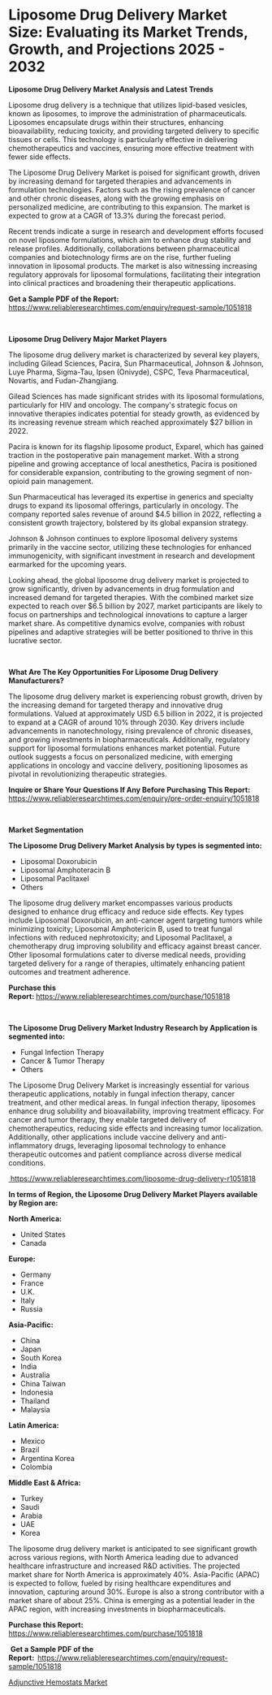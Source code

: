 <p><h1>Liposome Drug Delivery Market Size: Evaluating its Market Trends, Growth, and Projections 2025 - 2032</h1></p><p><strong>Liposome Drug Delivery Market Analysis and Latest Trends</strong></p>
<p><p>Liposome drug delivery is a technique that utilizes lipid-based vesicles, known as liposomes, to improve the administration of pharmaceuticals. Liposomes encapsulate drugs within their structures, enhancing bioavailability, reducing toxicity, and providing targeted delivery to specific tissues or cells. This technology is particularly effective in delivering chemotherapeutics and vaccines, ensuring more effective treatment with fewer side effects.</p><p>The Liposome Drug Delivery Market is poised for significant growth, driven by increasing demand for targeted therapies and advancements in formulation technologies. Factors such as the rising prevalence of cancer and other chronic diseases, along with the growing emphasis on personalized medicine, are contributing to this expansion. The market is expected to grow at a CAGR of 13.3% during the forecast period.</p><p>Recent trends indicate a surge in research and development efforts focused on novel liposome formulations, which aim to enhance drug stability and release profiles. Additionally, collaborations between pharmaceutical companies and biotechnology firms are on the rise, further fueling innovation in liposomal products. The market is also witnessing increasing regulatory approvals for liposomal formulations, facilitating their integration into clinical practices and broadening their therapeutic applications.</p></p>
<p><strong>Get a Sample PDF of the Report:&nbsp;</strong> <a href="https://www.reliableresearchtimes.com/enquiry/request-sample/1051818?utm_campaign=3036&utm_medium=2&utm_source=Github&utm_content=ia&utm_term=08032025&utm_id=liposome-drug-delivery">https://www.reliableresearchtimes.com/enquiry/request-sample/1051818</a></p>
<p>&nbsp;</p>
<p><strong>Liposome Drug Delivery Major Market Players</strong></p>
<p><p>The liposome drug delivery market is characterized by several key players, including Gilead Sciences, Pacira, Sun Pharmaceutical, Johnson & Johnson, Luye Pharma, Sigma-Tau, Ipsen (Onivyde), CSPC, Teva Pharmaceutical, Novartis, and Fudan-Zhangjiang. </p><p>Gilead Sciences has made significant strides with its liposomal formulations, particularly for HIV and oncology. The company's strategic focus on innovative therapies indicates potential for steady growth, as evidenced by its increasing revenue stream which reached approximately $27 billion in 2022. </p><p>Pacira is known for its flagship liposome product, Exparel, which has gained traction in the postoperative pain management market. With a strong pipeline and growing acceptance of local anesthetics, Pacira is positioned for considerable expansion, contributing to the growing segment of non-opioid pain management. </p><p>Sun Pharmaceutical has leveraged its expertise in generics and specialty drugs to expand its liposomal offerings, particularly in oncology. The company reported sales revenue of around $4.5 billion in 2022, reflecting a consistent growth trajectory, bolstered by its global expansion strategy.</p><p>Johnson & Johnson continues to explore liposomal delivery systems primarily in the vaccine sector, utilizing these technologies for enhanced immunogenicity, with significant investment in research and development earmarked for the upcoming years.</p><p>Looking ahead, the global liposome drug delivery market is projected to grow significantly, driven by advancements in drug formulation and increased demand for targeted therapies. With the combined market size expected to reach over $6.5 billion by 2027, market participants are likely to focus on partnerships and technological innovations to capture a larger market share. As competitive dynamics evolve, companies with robust pipelines and adaptive strategies will be better positioned to thrive in this lucrative sector.</p></p>
<p>&nbsp;</p>
<p><strong>What Are The Key Opportunities For Liposome Drug Delivery Manufacturers?</strong></p>
<p><p>The liposome drug delivery market is experiencing robust growth, driven by the increasing demand for targeted therapy and innovative drug formulations. Valued at approximately USD 6.5 billion in 2022, it is projected to expand at a CAGR of around 10% through 2030. Key drivers include advancements in nanotechnology, rising prevalence of chronic diseases, and growing investments in biopharmaceuticals. Additionally, regulatory support for liposomal formulations enhances market potential. Future outlook suggests a focus on personalized medicine, with emerging applications in oncology and vaccine delivery, positioning liposomes as pivotal in revolutionizing therapeutic strategies.</p></p>
<p><strong>Inquire or Share Your Questions If Any Before Purchasing This Report:</strong> <a href="https://www.reliableresearchtimes.com/enquiry/pre-order-enquiry/1051818?utm_campaign=3036&utm_medium=2&utm_source=Github&utm_content=ia&utm_term=08032025&utm_id=liposome-drug-delivery">https://www.reliableresearchtimes.com/enquiry/pre-order-enquiry/1051818</a></p>
<p>&nbsp;</p>
<p><strong>Market Segmentation</strong></p>
<p><strong>The Liposome Drug Delivery Market Analysis by types is segmented into:</strong></p>
<p><ul><li>Liposomal Doxorubicin</li><li>Liposomal Amphoteracin B</li><li>Liposomal Paclitaxel</li><li>Others</li></ul></p>
<p><p>The liposome drug delivery market encompasses various products designed to enhance drug efficacy and reduce side effects. Key types include Liposomal Doxorubicin, an anti-cancer agent targeting tumors while minimizing toxicity; Liposomal Amphotericin B, used to treat fungal infections with reduced nephrotoxicity; and Liposomal Paclitaxel, a chemotherapy drug improving solubility and efficacy against breast cancer. Other liposomal formulations cater to diverse medical needs, providing targeted delivery for a range of therapies, ultimately enhancing patient outcomes and treatment adherence.</p></p>
<p><strong>Purchase this Report:&nbsp;</strong><a href="https://www.reliableresearchtimes.com/purchase/1051818?utm_campaign=3036&utm_medium=2&utm_source=Github&utm_content=ia&utm_term=08032025&utm_id=liposome-drug-delivery">https://www.reliableresearchtimes.com/purchase/1051818</a></p>
<p>&nbsp;</p>
<p><strong>The Liposome Drug Delivery Market Industry Research by Application is segmented into:</strong></p>
<p><ul><li>Fungal Infection Therapy</li><li>Cancer & Tumor Therapy</li><li>Others</li></ul></p>
<p><p>The Liposome Drug Delivery Market is increasingly essential for various therapeutic applications, notably in fungal infection therapy, cancer treatment, and other medical areas. In fungal infection therapy, liposomes enhance drug solubility and bioavailability, improving treatment efficacy. For cancer and tumor therapy, they enable targeted delivery of chemotherapeutics, reducing side effects and increasing tumor localization. Additionally, other applications include vaccine delivery and anti-inflammatory drugs, leveraging liposomal technology to enhance therapeutic outcomes and patient compliance across diverse medical conditions.</p></p>
<p><a href="https://www.reliableresearchtimes.com/liposome-drug-delivery-r1051818?utm_campaign=3036&utm_medium=2&utm_source=Github&utm_content=ia&utm_term=08032025&utm_id=liposome-drug-delivery">&nbsp;https://www.reliableresearchtimes.com/liposome-drug-delivery-r1051818</a></p>
<p><strong>In terms of Region, the Liposome Drug Delivery Market Players available by Region are:</strong></p>
<p>
    <p> <strong> North America: </strong>
        <ul>
            <li>United States</li>
            <li>Canada</li>
        </ul>
        </p> 
    <p> <strong> Europe: </strong>
        <ul>
            <li>Germany</li>
            <li>France</li>
            <li>U.K.</li>
            <li>Italy</li>
            <li>Russia</li>
        </ul>
        </p> 
    <p> <strong> Asia-Pacific: </strong>
        <ul>
            <li>China</li>
            <li>Japan</li>
            <li>South Korea</li>
            <li>India</li>
            <li>Australia</li>
            <li>China Taiwan</li>
            <li>Indonesia</li>
            <li>Thailand</li>
            <li>Malaysia</li>
        </ul>
        </p> 
    <p> <strong> Latin America: </strong>
        <ul>
            <li>Mexico</li>
            <li>Brazil</li>
            <li>Argentina Korea</li>
            <li>Colombia</li>
        </ul>
        </p> 
    <p> <strong> Middle East & Africa: </strong>
        <ul>
            <li>Turkey</li>
            <li>Saudi</li>
            <li>Arabia</li>
            <li>UAE</li>
            <li>Korea</li>
        </ul>
    </p>
    </p>
<p><p>The liposome drug delivery market is anticipated to see significant growth across various regions, with North America leading due to advanced healthcare infrastructure and increased R&D activities. The projected market share for North America is approximately 40%. Asia-Pacific (APAC) is expected to follow, fueled by rising healthcare expenditures and innovation, capturing around 30%. Europe is also a strong contributor with a market share of about 25%. China is emerging as a potential leader in the APAC region, with increasing investments in biopharmaceuticals.</p></p>
<p><strong>Purchase this Report: </strong><a href="https://www.reliableresearchtimes.com/purchase/1051818?utm_campaign=3036&utm_medium=2&utm_source=Github&utm_content=ia&utm_term=08032025&utm_id=liposome-drug-delivery">https://www.reliableresearchtimes.com/purchase/1051818</a></p>
<p>&nbsp;<strong>Get a Sample PDF of the Report:&nbsp;&nbsp;</strong><a href="https://www.reliableresearchtimes.com/enquiry/request-sample/1051818?utm_campaign=3036&utm_medium=2&utm_source=Github&utm_content=ia&utm_term=08032025&utm_id=liposome-drug-delivery">https://www.reliableresearchtimes.com/enquiry/request-sample/1051818</a></p>
<p><strong></strong></p>
<p><p><a href="https://github.com/scaseiargas/Market-Research-Report-List-1/blob/main/adjunctive-hemostats-market.md?utm_campaign=3036&utm_medium=2&utm_source=Github&utm_content=ia&utm_term=08032025&utm_id=liposome-drug-delivery">Adjunctive Hemostats Market</a></p></p>